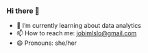 ### Hi there 👋
- 🌱 I’m currently learning about data analytics
- 📫 How to reach me: jobimlslo@gmail.com
- 😄 Pronouns: she/her

<!--
**jobilo/jobilo** is a ✨ _special_ ✨ repository because its `README.md` (this file) appears on your GitHub profile.

Here are some ideas to get you started:

- 🌱 I’m currently learning about data analytics
- 📫 How to reach me: loj3@spu.edu
- 😄 Pronouns: she/her
-->
